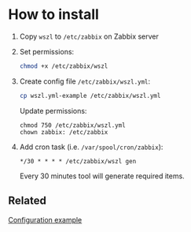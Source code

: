 # How to install

1. Copy `wszl` to `/etc/zabbix` on Zabbix server

2. Set permissions:
    ```bash
    chmod +x /etc/zabbix/wszl
    ```
3. Create config file `/etc/zabbix/wszl.yml`:
    ```bash
    cp wszl.yml-example /etc/zabbix/wszl.yml
    ```

   Update permissions:
    ```shell script
    chmod 750 /etc/zabbix/wszl.yml
    chown zabbix: /etc/zabbix
    ```

4. Add cron task (i.e. `/var/spool/cron/zabbix`):
    ```
    */30 * * * * /etc/zabbix/wszl gen
    ```   
   Every 30 minutes tool will generate required items.

## Related

[Configuration example](EXAMPLE.md)